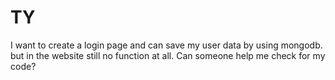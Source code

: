 # TY
I want to create a login page and can save my user data by using mongodb. but in the website still no function at all. Can someone help me check for my code?
